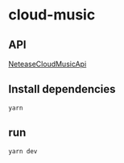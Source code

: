 # cloud-music

## API
[NeteaseCloudMusicApi](https://binaryify.github.io/NeteaseCloudMusicApi)

## Install dependencies
```
yarn
```

## run
```
yarn dev
```